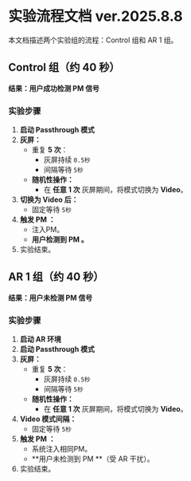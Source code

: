 # 实验流程文档 ver.2025.8.8

本文档描述两个实验组的流程：Control 组和 AR 1 组。

## Control 组（约 40 秒）
**结果：用户成功检测 PM 信号**

### 实验步骤
1. **启动 Passthrough 模式**  
2. **灰屏：**  
   - 重复 **5 次**：  
     - 灰屏持续 `0.5秒` 
     - 间隔等待 `5秒`
   - **随机性操作：**  
     - 在 **任意 1 次** 灰屏期间，将模式切换为 **Video**。  
3. **切换为 Video 后：**  
   - 固定等待 `5秒`  
4. **触发 PM ：**  
   - 注入PM。  
   - **用户检测到 PM 。**  
5. 实验结束。

## AR 1 组（约 40 秒）
**结果：用户未检测 PM 信号**  

### 实验步骤
1. **启动 AR 环境**  
2. **启动 Passthrough 模式**  
3. **灰屏：**  
   - 重复 **5 次**：  
     - 灰屏持续 `0.5秒` 
     - 间隔等待 `5秒`
   - **随机性操作：**  
     - 在 **任意 1 次** 灰屏期间，将模式切换为 **Video**。   
4. **Video 模式间隔：**  
   - 固定等待 `5秒`  
5. **触发 PM ：**  
   - 系统注入相同PM。  
   - **用户未检测到 PM **（受 AR 干扰）。  
6. 实验结束。


